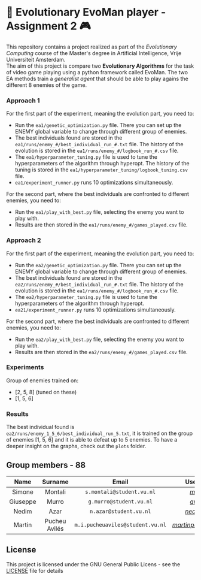 # 🧬 Evolutionary EvoMan player - Assignment 2 🎮

This repository contains a project realized as part of the *Evolutionary Computing* course of the Master's degree in Artificial Intelligence, Vrije Universiteit Amsterdam.     
The aim of this project is compare two **Evolutionary Algorithms** for the task of video game playing using a python framework called EvoMan.
The two EA methods train a *generalist agent* that should be able to play agains the different 8 enemies of the game.

### Approach 1

For the first part of the experiment, meaning the evolution part, you need to:
- Run the `ea1/genetic_optimization.py` file. There you can set up the ENEMY global variable to change through different group of enemies. 
- The best individuals found are stored in the `ea1/runs/enemy_#/best_individual_run_#.txt` file. The history of the evolution is stored in the `ea1/runs/enemy_#/logbook_run_#.csv` file.
- The `ea1/hyperparameter_tuning.py` file is used to tune the hyperparameters of the algorithm through hyperopt. The history of the tuning is stored in the `ea1/hyperparameter_tuning/logbook_tuning.csv` file. 
- `ea1/experiment_runner.py` runs 10 optimizations simultaneously.
  
For the second part, where the best individuals are confronted to different enemies, you need to:
- Run the `ea1/play_with_best.py` file, selecting the enemy you want to play with. 
- Results are then stored in the `ea1/runs/enemy_#/games_played.csv` file.

### Approach 2

For the first part of the experiment, meaning the evolution part, you need to:
- Run the `ea2/genetic_optimization.py` file. There you can set up the ENEMY global variable to change through different group of enemies. 
- The best individuals found are stored in the `ea2/runs/enemy_#/best_individual_run_#.txt` file. The history of the evolution is stored in the `ea1/runs/enemy_#/logbook_run_#.csv` file.
- The `ea2/hyperparameter_tuning.py` file is used to tune the hyperparameters of the algorithm through hyperopt. 
- `ea21/experiment_runner.py` runs 10 optimizations simultaneously.
  
For the second part, where the best individuals are confronted to different enemies, you need to:
- Run the `ea2/play_with_best.py` file, selecting the enemy you want to play with. 
- Results are then stored in the `ea2/runs/enemy_#/games_played.csv` file.

### Experiments
Group of enemies trained on:
- [2, 5, 8] (tuned on these)
- [1, 5, 6]

### Results
The best individual found is `ea2/runs/enemy_1_5_6/best_individual_run_5.txt`, it is trained on the group of enemies [1, 5, 6] and it is able to defeat up to 5 enemies.
To have a deeper insight on the graphs, check out the `plots` folder.

## Group members - 88

|  Name     |  Surname  |     Email                              |    Username      |
| :-------: | :-------: | :------------------------------------: | :--------------: |
| Simone  | Montali     | `s.montali@student.vu.nl`       | [_montali_](https://github.com/montali)         |
| Giuseppe  | Murro     | `g.murro@student.vu.nl`       | [_gmurro_](https://github.com/gmurro)         |
| Nedim | Azar | `n.azar@student.vu.nl` | [_nedimazar_](https://github.com/nedimazar) |
| Martin | Pucheu  Avilés    | `m.i.pucheuaviles@student.vu.nl`      | [_martinpucheuaviles_](https://github.com/martinpucheuaviles) |


## License

This project is licensed under the GNU General Public Licens - see the [LICENSE](LICENSE) file for details

